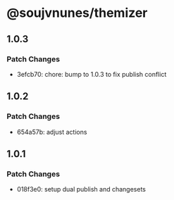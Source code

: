 # @soujvnunes/themizer

## 1.0.3

### Patch Changes

- 3efcb70: chore: bump to 1.0.3 to fix publish conflict

## 1.0.2

### Patch Changes

- 654a57b: adjust actions

## 1.0.1

### Patch Changes

- 018f3e0: setup dual publish and changesets
